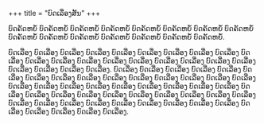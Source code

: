 +++
title = "ບົດເລື່ອງສັ້ນ"
+++

ບົດຄັດຫຍໍ້ ບົດຄັດຫຍໍ້ ບົດຄັດຫຍໍ້ ບົດຄັດຫຍໍ້ ບົດຄັດຫຍໍ້ ບົດຄັດຫຍໍ້ ບົດຄັດຫຍໍ້ ບົດຄັດຫຍໍ້ ບົດຄັດຫຍໍ້ ບົດຄັດຫຍໍ້ ບົດຄັດຫຍໍ້ ບົດຄັດຫຍໍ້ ບົດຄັດຫຍໍ້ ບົດຄັດຫຍໍ້ ບົດຄັດຫຍໍ້.

<!--more-->

ບົດເລື່ອງ ບົດເລື່ອງ ບົດເລື່ອງ ບົດເລື່ອງ ບົດເລື່ອງ ບົດເລື່ອງ ບົດເລື່ອງ ບົດເລື່ອງ ບົດເລື່ອງ ບົດເລື່ອງ ບົດເລື່ອງ ບົດເລື່ອງ ບົດເລື່ອງ ບົດເລື່ອງ ບົດເລື່ອງ ບົດເລື່ອງ ບົດເລື່ອງ ບົດເລື່ອງ ບົດເລື່ອງ ບົດເລື່ອງ ບົດເລື່ອງ ບົດເລື່ອງ ບົດເລື່ອງ.
ບົດເລື່ອງ ບົດເລື່ອງ ບົດເລື່ອງ ບົດເລື່ອງ ບົດເລື່ອງ ບົດເລື່ອງ ບົດເລື່ອງ ບົດເລື່ອງ ບົດເລື່ອງ ບົດເລື່ອງ ບົດເລື່ອງ ບົດເລື່ອງ ບົດເລື່ອງ ບົດເລື່ອງ ບົດເລື່ອງ ບົດເລື່ອງ ບົດເລື່ອງ ບົດເລື່ອງ ບົດເລື່ອງ ບົດເລື່ອງ ບົດເລື່ອງ ບົດເລື່ອງ ບົດເລື່ອງ ບົດເລື່ອງ ບົດເລື່ອງ ບົດເລື່ອງ ບົດເລື່ອງ ບົດເລື່ອງ ບົດເລື່ອງ ບົດເລື່ອງ ບົດເລື່ອງ ບົດເລື່ອງ ບົດເລື່ອງ ບົດເລື່ອງ ບົດເລື່ອງ ບົດເລື່ອງ ບົດເລື່ອງ ບົດເລື່ອງ ບົດເລື່ອງ ບົດເລື່ອງ ບົດເລື່ອງ ບົດເລື່ອງ ບົດເລື່ອງ ບົດເລື່ອງ ບົດເລື່ອງ ບົດເລື່ອງ ບົດເລື່ອງ ບົດເລື່ອງ.
